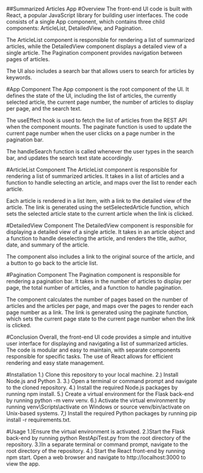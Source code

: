 ##Summarized Articles App
#Overview
The front-end UI code is built with React, a popular JavaScript library for building user interfaces. The code consists of a single App component, which contains three child components: ArticleList, DetailedView, and Pagination.

The ArticleList component is responsible for rendering a list of summarized articles, while the DetailedView component displays a detailed view of a single article. The Pagination component provides navigation between pages of articles.

The UI also includes a search bar that allows users to search for articles by keywords.

#App Component
The App component is the root component of the UI. It defines the state of the UI, including the list of articles, the currently selected article, the current page number, the number of articles to display per page, and the search text.

The useEffect hook is used to fetch the list of articles from the REST API when the component mounts. The paginate function is used to update the current page number when the user clicks on a page number in the pagination bar.

The handleSearch function is called whenever the user types in the search bar, and updates the search text state accordingly.

#ArticleList Component
The ArticleList component is responsible for rendering a list of summarized articles. It takes in a list of articles and a function to handle selecting an article, and maps over the list to render each article.

Each article is rendered in a list item, with a link to the detailed view of the article. The link is generated using the setSelectedArticle function, which sets the selected article state to the current article when the link is clicked.

#DetailedView Component
The DetailedView component is responsible for displaying a detailed view of a single article. It takes in an article object and a function to handle deselecting the article, and renders the title, author, date, and summary of the article.

The component also includes a link to the original source of the article, and a button to go back to the article list.

#Pagination Component
The Pagination component is responsible for rendering a pagination bar. It takes in the number of articles to display per page, the total number of articles, and a function to handle pagination.

The component calculates the number of pages based on the number of articles and the articles per page, and maps over the pages to render each page number as a link. The link is generated using the paginate function, which sets the current page state to the current page number when the link is clicked.

#Conclusion
Overall, the front-end UI code provides a simple and intuitive user interface for displaying and navigating a list of summarized articles. The code is modular and easy to maintain, with separate components responsible for specific tasks. The use of React allows for efficient rendering and easy state management.

#Installation
1.) Clone this repository to your local machine.
2.) Install Node.js and Python 3.
3.) Open a terminal or command prompt and navigate to the cloned repository.
4.) Install the required Node.js packages by running npm install.
5.) Create a virtual environment for the Flask back-end by running python -m venv venv.
6.) Activate the virtual environment by running venv\Scripts\activate on Windows or source venv/bin/activate on Unix-based systems.
7,) Install the required Python packages by running pip install -r requirements.txt.

#Usage
1.)Ensure the virtual environment is activated.
2.)Start the Flask back-end by running python RestApiTest.py from the root directory of the repository.
3.)In a separate terminal or command prompt, navigate to the root directory of the repository.
4.) Start the React front-end by running npm start.
Open a web browser and navigate to http://localhost:3000 to view the app.

